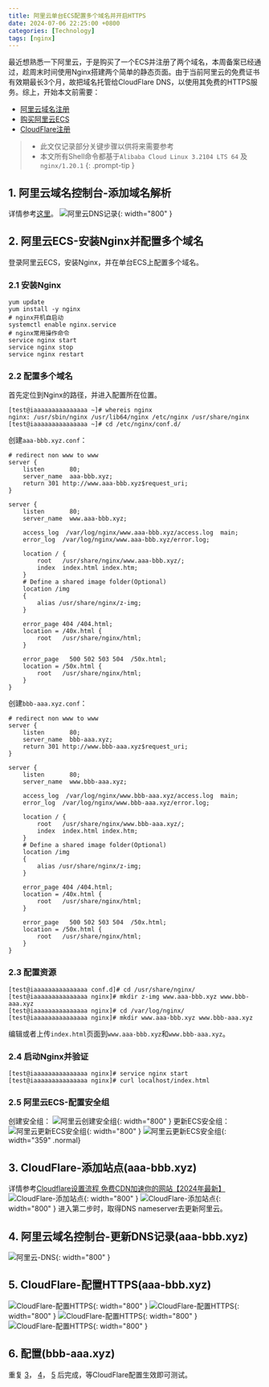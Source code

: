 ```yaml
---
title: 阿里云单台ECS配置多个域名并开启HTTPS  
date: 2024-07-06 22:25:00 +0800  
categories: [Technology]  
tags: [nginx]  
---
```

最近想熟悉一下阿里云，于是购买了一个ECS并注册了两个域名，本周备案已经通过，趁周末时间使用Nginx搭建两个简单的静态页面。由于当前阿里云的免费证书有效期最长3个月，故把域名托管给CloudFlare DNS，以使用其免费的HTTPS服务。综上，开始本文前需要：
- [阿里云域名注册](https://help.aliyun.com/zh/dws/user-guide/register-a-domain-name-on-alibaba-cloud)
- [购买阿里云ECS](https://developer.aliyun.com/article/703394)
- [CloudFlare注册](https://dash.cloudflare.com/)

> - 此文仅记录部分关键步骤以供将来需要参考
> - 本文所有Shell命令都基于`Alibaba Cloud Linux 3.2104 LTS 64` 及 `nginx/1.20.1`
{: .prompt-tip }

## 1. 阿里云域名控制台-添加域名解析
详情参考[这里](https://help.aliyun.com/zh/dns/add-a-dns-record#h2-a-1)。
![阿里云DNS记录](/assets/img/202407/aliyun-mutidomain-https/aliyun-domain-DNS-records.png){: width="800" }

## 2. 阿里云ECS-安装Nginx并配置多个域名
登录阿里云ECS，安装Nginx，并在单台ECS上配置多个域名。

### 2.1 安装Nginx
```shell
yum update 
yum install -y nginx
# nginx开机自启动
systemctl enable nginx.service
# nginx常用操作命令
service nginx start
service nginx stop
service nginx restart
```

### 2.2 配置多个域名
首先定位到Nginx的路径，并进入配置所在位置。
```shell
[test@iaaaaaaaaaaaaaaa ~]# whereis nginx
nginx: /usr/sbin/nginx /usr/lib64/nginx /etc/nginx /usr/share/nginx
[test@iaaaaaaaaaaaaaaa ~]# cd /etc/nginx/conf.d/
```
创建`aaa-bbb.xyz.conf`：
```text
# redirect non www to www
server {
    listen       80;
    server_name  aaa-bbb.xyz;
    return 301 http://www.aaa-bbb.xyz$request_uri;
}

server {
    listen       80;
    server_name  www.aaa-bbb.xyz;

    access_log  /var/log/nginx/www.aaa-bbb.xyz/access.log  main;
    error_log  /var/log/nginx/www.aaa-bbb.xyz/error.log;

    location / {
        root   /usr/share/nginx/www.aaa-bbb.xyz/;
        index  index.html index.htm;
    }
    # Define a shared image folder(Optional)
    location /img
    {
        alias /usr/share/nginx/z-img;
    }

    error_page 404 /404.html;
    location = /40x.html {
        root   /usr/share/nginx/html;
    }

    error_page   500 502 503 504  /50x.html;
    location = /50x.html {
        root   /usr/share/nginx/html;
    }
}
```
创建`bbb-aaa.xyz.conf`：
```text
# redirect non www to www
server {
    listen       80;
    server_name  bbb-aaa.xyz;
    return 301 http://www.bbb-aaa.xyz$request_uri;
}

server {
    listen       80;
    server_name  www.bbb-aaa.xyz;

    access_log  /var/log/nginx/www.bbb-aaa.xyz/access.log  main;
    error_log  /var/log/nginx/www.bbb-aaa.xyz/error.log;

    location / {
        root   /usr/share/nginx/www.bbb-aaa.xyz/;
        index  index.html index.htm;
    }
    # Define a shared image folder(Optional)
    location /img
    {
        alias /usr/share/nginx/z-img;
    }

    error_page 404 /404.html;
    location = /40x.html {
        root   /usr/share/nginx/html;
    }

    error_page   500 502 503 504  /50x.html;
    location = /50x.html {
        root   /usr/share/nginx/html;
    }
}
```

### 2.3 配置资源
```shell
[test@iaaaaaaaaaaaaaaa conf.d]# cd /usr/share/nginx/
[test@iaaaaaaaaaaaaaaa nginx]# mkdir z-img www.aaa-bbb.xyz www.bbb-aaa.xyz
[test@iaaaaaaaaaaaaaaa nginx]# cd /var/log/nginx/
[test@iaaaaaaaaaaaaaaa nginx]# mkdir www.aaa-bbb.xyz www.bbb-aaa.xyz
```
编辑或者上传`index.html`页面到`www.aaa-bbb.xyz`和`www.bbb-aaa.xyz`。

### 2.4 启动Nginx并验证
```shell
[test@iaaaaaaaaaaaaaaa nginx]# service nginx start
[test@iaaaaaaaaaaaaaaa nginx]# curl localhost/index.html
```

### 2.5 阿里云ECS-配置安全组
创建安全组：
![阿里云创建安全组](/assets/img/202407/aliyun-mutidomain-https/aliyun-domain-security-group-1.png){: width="800" }
更新ECS安全组：
![阿里云更新ECS安全组](/assets/img/202407/aliyun-mutidomain-https/aliyun-domain-security-group-2.png){: width="800" }
![阿里云更新ECS安全组](/assets/img/202407/aliyun-mutidomain-https/aliyun-domain-security-group-3.png){: width="359" .normal}
## 3. <a href="javascript:;" name="3" style="text-decoration:none;color:inherit">CloudFlare-添加站点(aaa-bbb.xyz)</a>
详情参考[Cloudflare设置流程 免费CDN加速你的网站【2024年最新】](https://for-tiger.com/cloudflare-setup-tutorial-for-cdn-acceleration/)
![CloudFlare-添加站点](/assets/img/202407/aliyun-mutidomain-https/cloudflare-add-site-1.png){: width="800" }
![CloudFlare-添加站点](/assets/img/202407/aliyun-mutidomain-https/cloudflare-add-site-2.png){: width="800" }
进入第二步时，取得DNS nameserver去更新阿里云。

## 4. <a href="javascript:;" name="4" style="text-decoration:none;color:inherit">阿里云域名控制台-更新DNS记录(aaa-bbb.xyz)</a>
![阿里云-DNS](/assets/img/202407/aliyun-mutidomain-https/aliyun-domain-dns.png){: width="800" }

## 5. <a href="javascript:;" name="5" style="text-decoration:none;color:inherit">CloudFlare-配置HTTPS(aaa-bbb.xyz)</a>
![CloudFlare-配置HTTPS](/assets/img/202407/aliyun-mutidomain-https/cloudflare-https-1.png){: width="800" }
![CloudFlare-配置HTTPS](/assets/img/202407/aliyun-mutidomain-https/cloudflare-https-2.png){: width="800" }
![CloudFlare-配置HTTPS](/assets/img/202407/aliyun-mutidomain-https/cloudflare-https-3.png){: width="800" }
![CloudFlare-配置HTTPS](/assets/img/202407/aliyun-mutidomain-https/cloudflare-https-4.png){: width="800" }

## 6. 配置(bbb-aaa.xyz)
重复 [3](#3)， [4](#4)， [5](#5) 后完成，等CloudFlare配置生效即可测试。

